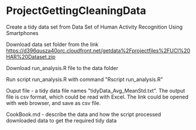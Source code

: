 ProjectGettingCleaningData
==========================

Create a tidy data set from Data Set of Human Activity Recognition Using Smartphones

Download data set folder from the link
https://d396qusza40orc.cloudfront.net/getdata%2Fprojectfiles%2FUCI%20HAR%20Dataset.zip

Download run_analysis.R file to the data folder

Run script run_analysis.R with command "Rscript run_analysis.R"

Ouput file - a tidy data file names "tidyData_Avg_MeanStd.txt". The output file is csv format, which could be read with Excel. The link could be opened with web browser, and save as csv file. 

CookBook.md - describe the data and how the script processed downloaded data to get the required tidy data
